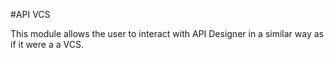 #API VCS

This module allows the user to interact with API Designer in a similar way as if it were a a VCS.

